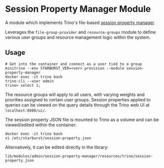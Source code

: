 # Session Property Manager Module

A module which implements Trino's file-based [session property
manager](https://docs.starburst.io/latest/admin/session-property-managers.html).

Leverages the `file-group-provider` and `resource-groups` module to define
various user groups and resource management logic within the system.

## Usage

    # Get into the container and connect as a user tied to a group
    minitrino --env STARBURST_VER=<ver> provision --module session-property-manager
    docker exec -it trino bash 
    trino-cli --user admin
    trino> select 1;

The resource groups will apply to all users, with varying weights and priorities
assigned to certain user groups. Session properties applied to queries can be
viewed on the query details through the Trino web UI at `localhost:8080/ui/`.

The session property JSON file is mounted to Trino as a volume and can be
viewed/edited within the container:

    docker exec -it trino bash 
    vi /etc/starburst/session-property.json

Alternatively, it can be edited directly in the library:

    lib/modules/admin/session-property-manager/resources/trino/session-property.json
